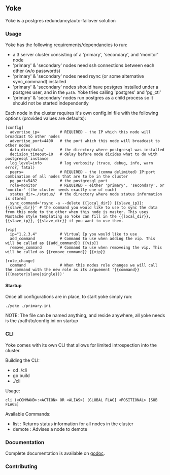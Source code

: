 ## Yoke

Yoke is a postgres redundancy/auto-failover solution


### Usage

Yoke has the following requirements/dependancies to run:

- a 3 server cluster consisting of a 'primary', 'secondary', and 'monitor' node
- 'primary' & 'secondary' nodes need ssh connections between each other (w/o passwords)
- 'primary' & 'secondary' nodes need rsync (or some alternative sync_command) installed
- 'primary' & 'secondary' nodes should have postgres installed under a postgres user, and in the `path`. Yoke tries calling 'postgres' and 'pg_ctl'
- 'primary' & 'secondary' nodes run postgres as a child process so it should not be started independently

Each node in the cluster requires it's own config.ini file with the following options (provided values are defaults):

    [config]
      advertise_ip=         # REQUIRED - the IP which this node will broadcast to other nodes
      advertise_port=4400   # the port which this node will broadcast to other nodes
      data_dir=/data/       # the directory where postgresql was installed
      decision_timeout=10   # delay before node dicides what to do with postgresql instance
      log_level=info        # log verbosity (trace, debug, info, warn error, fatal)
      peers=                # REQUIRED - the (comma delimited) IP:port combination of all nodes that are to be in the cluster
      pg_port=5432          # the postgresql port
      role=monitor          # REQUIRED - either 'primary', 'secondary', or 'monitor' (the cluster needs exactly one of each)
      status_dir=./status/  # the directory where node status information is stored
      sync_command='rsync -a --delete {{local_dir}} {{slave_ip}}:{{slave_dir}}' # the command you would like to use to sync the data from this node to the other when this node is master. This uses Mustache style templating so Yoke can fill in the {{local_dir}}, {{slave_ip}}, {{slave_dir}} if you want to use them.

    [vip]
      ip="1.2.3.4"          # Virtual Ip you would like to use
      add_command           # Command to use when adding the vip. This will be called as {{add_command}} {{vip}}
      remove_command        # Command to use when removeing the vip. This will be called as {{remove_command}} {{vip}}

    [role_change]
      command               # When this nodes role changes we will call the command with the new role as its arguement '{{command}} {{(master|slave|single}))'


#### Startup
Once all configurations are in place, to start yoke simply run:

    ./yoke ./primary.ini

NOTE: The file can be named anything, and reside anywhere, all yoke needs is the /path/to/config.ini on startup


### CLI

Yoke comes with its own CLI that allows for limited introspection into the cluster.

Building the CLI:

- cd ./cli
- go build
- ./cli

Usage:

    cli (<COMMAND>:<ACTION> OR <ALIAS>) [GLOBAL FLAG] <POSITIONAL> [SUB FLAGS]

Available Commands:

- list   : Returns status information for all nodes in the cluster
- demote : Advises a node to demote

### Documentation

Complete documentation is available on [godoc](http://godoc.org/github.com/pagodabox-tools/yoke).


### Contributing
